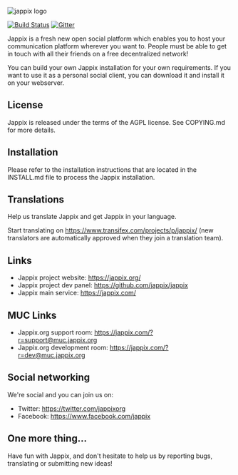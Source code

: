 ![jappix logo](https://i.imgur.com/guijeTq.png)

[![Build Status](https://travis-ci.org/jappix/jappix.svg?branch=master)](https://travis-ci.org/jappix/jappix) [![Gitter](https://badges.gitter.im/Join%20Chat.svg)](https://gitter.im/jappix/jappix?utm_source=badge&utm_medium=badge&utm_campaign=pr-badge&utm_content=badge)

Jappix is a fresh new open social platform which enables you to host your communication platform wherever you want to. People must be able to get in touch with all their friends on a free decentralized network!

You can build your own Jappix installation for your own requirements. If you want to use it as a personal social client, you can download it and install it on your webserver.


License
-------

Jappix is released under the terms of the AGPL license. See COPYING.md for more details.


Installation
------------

Please refer to the installation instructions that are located in the INSTALL.md file to process the Jappix installation.


Translations
------------

Help us translate Jappix and get Jappix in your language.

Start translating on https://www.transifex.com/projects/p/jappix/ (new translators are automatically approved when they join a translation team).


Links
-----

* Jappix project website: https://jappix.org/
* Jappix project dev panel: https://github.com/jappix/jappix
* Jappix main service: https://jappix.com/


MUC Links
---------

* Jappix.org support room: https://jappix.com/?r=support@muc.jappix.org
* Jappix.org development room: https://jappix.com/?r=dev@muc.jappix.org


Social networking
-----------------

We're social and you can join us on:

* Twitter: https://twitter.com/jappixorg
* Facebook: https://www.facebook.com/jappix


One more thing...
-----------------

Have fun with Jappix, and don't hesitate to help us by reporting bugs, translating or submitting new ideas!
